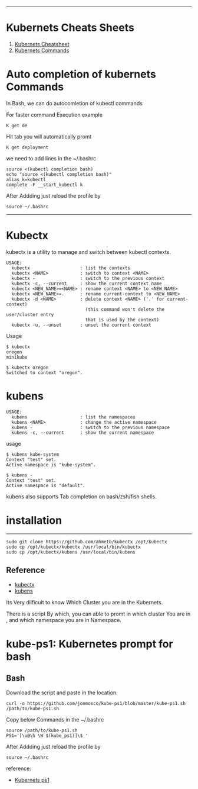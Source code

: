 
---
# Kubernets Cheats Sheets
1. [Kubernets Cheatsheet](https://kubernetes.io/docs/reference/kubectl/cheatsheet/)
2. [Kubernets Commands ](https://kubernetes.io/docs/reference/generated/kubectl/kubectl-commands)


# Auto completion of kubernets Commands 
In Bash, we can do autocomletion of kubectl commands 

For faster command Execution 
example

	K get de
Hit tab you will automatically promt 

	K get deployment


we need to add lines in the ~/.bashrc

```
source <(kubectl completion bash)
echo "source <(kubectl completion bash)"
alias k=kubectl
complete -F __start_kubectl k
```
After Addding just reload the profile by
```
source ~/.bashrc
```
---
# Kubectx

kubectx is a utility to manage and switch between kubectl contexts.

```
USAGE:
  kubectx                   : list the contexts
  kubectx <NAME>            : switch to context <NAME>
  kubectx -                 : switch to the previous context
  kubectx -c, --current     : show the current context name
  kubectx <NEW_NAME>=<NAME> : rename context <NAME> to <NEW_NAME>
  kubectx <NEW_NAME>=.      : rename current-context to <NEW_NAME>
  kubectx -d <NAME>         : delete context <NAME> ('.' for current-context)
                              (this command won't delete the user/cluster entry
                              that is used by the context)
  kubectx -u, --unset       : unset the current context
```

Usage

```
$ kubectx
oregon
minikube

$ kubectx oregon
Switched to context "oregon".

```



# kubens

```
USAGE:
  kubens                    : list the namespaces
  kubens <NAME>             : change the active namespace
  kubens -                  : switch to the previous namespace
  kubens -c, --current      : show the current namespace
```


usage
```
$ kubens kube-system
Context "test" set.
Active namespace is "kube-system".

$ kubens -
Context "test" set.
Active namespace is "default".
```
kubens also supports Tab completion on bash/zsh/fish shells.

# installation
---
```
sudo git clone https://github.com/ahmetb/kubectx /opt/kubectx
sudo cp /opt/kubectx/kubectx /usr/local/bin/kubectx
sudo cp /opt/kubectx/kubens /usr/local/bin/kubens
```

## Reference

- [kubectx](https://github.com/ahmetb/kubectx)
- [kubens](https://github.com/ahmetb/kubectx)


Its Very diificult to know Which Cluster you are in the Kubernets. 

There  is a script By which, you can able to promt in which cluster You are in , and which namespace you are in Namespace.



# kube-ps1: Kubernetes prompt for bash


## Bash

Download the script and paste in the location.

```
curl -o https://github.com/jonmosco/kube-ps1/blob/master/kube-ps1.sh /path/to/kube-ps1.sh
```
Copy below Commands in the ~/.bashrc
```
source /path/to/kube-ps1.sh
PS1='[\u@\h \W $(kube_ps1)]\$ '
```

After Addding just reload the profile by

```
source ~/.bashrc
```
reference: 
-  [Kubernets ps1 ](https://github.com/jonmosco/kube-ps1)
